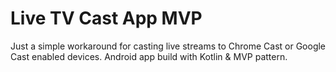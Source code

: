 # Live TV Cast App MVP
Just a simple workaround for casting live streams to Chrome Cast or Google Cast enabled devices. Android app build with Kotlin &amp; MVP pattern.
